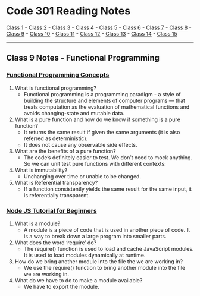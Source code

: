 # Code 301 Reading Notes

[Class 1](https://mel-johnston.github.io/reading-notes/301/class1) -
[Class 2](https://mel-johnston.github.io/reading-notes/301/class2) -
[Class 3](https://mel-johnston.github.io/reading-notes/301/class3) -
[Class 4](https://mel-johnston.github.io/reading-notes/301/class4) -
[Class 5](https://mel-johnston.github.io/reading-notes/301/class5) -
[Class 6](https://mel-johnston.github.io/reading-notes/301/class6) -
[Class 7](https://mel-johnston.github.io/reading-notes/301/class7) -
[Class 8](https://mel-johnston.github.io/reading-notes/301/class8) -
[Class 9](https://mel-johnston.github.io/reading-notes/301/class9) -
[Class 10](https://mel-johnston.github.io/reading-notes/301/class10) -
[Class 11](https://mel-johnston.github.io/reading-notes/301/class11) -
[Class 12](https://mel-johnston.github.io/reading-notes/301/class12) -
[Class 13](https://mel-johnston.github.io/reading-notes/301/class13) -
[Class 14](https://mel-johnston.github.io/reading-notes/301/class14) -
[Class 15](https://mel-johnston.github.io/reading-notes/301/class15)

---

## Class 9 Notes - Functional Programming

### [Functional Programming Concepts](https://medium.com/the-renaissance-developer/concepts-of-functional-programming-in-javascript-6bc84220d2aa)

1. What is functional programming?
    - Functional programming is a programming paradigm - a style of building the structure and elements of computer programs — that treats computation as the evaluation of mathematical functions and avoids changing-state and mutable data.
2. What is a pure function and how do we know if something is a pure function?
    - It returns the same result if given the same arguments (it is also referred as deterministic).
    - It does not cause any observable side effects.
3. What are the benefits of a pure function?
    - The code’s definitely easier to test. We don’t need to mock anything. So we can unit test pure functions with different contexts:
4. What is immutability?
    - Unchanging over time or unable to be changed.
5. What is Referential transparency?
    - If a function consistently yields the same result for the same input, it is referentially transparent.


### [Node JS Tutorial for Beginners](https://www.youtube.com/watch?v=xHLd36QoS4k)

1. What is a module?
    - A module is a piece of code that is used in another piece of code. It is a way to break down a large program into smaller parts.
2. What does the word ‘require’ do?
    - The require() function is used to load and cache JavaScript modules. It is used to load modules dynamically at runtime.
3. How do we bring another module into the file the we are working in?
    - We use the require() function to bring another module into the file we are working in.
4. What do we have to do to make a module available?
    - We have to export the module.
